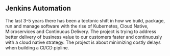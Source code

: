 ## Jenkins Automation
The last 3-5 years there has been a tectonic shift in how we build, package, run and manage software with the rise of Kubernetes, Cloud Native, Microservices and Continuous Delivery.
The project is trying to address better delivery of business value to our customers faster and continuously with a cloud native strategy.
The project is about minimizing costly delays when building a CI/CD pipline.
